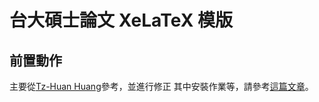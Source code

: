 台大碩士論文 XeLaTeX 模版
==========

前置動作
----------
主要從[Tz-Huan Huang](http://www.csie.ntu.edu.tw/~tzhuan)參考，並進行修正
其中安裝作業等，請參考[這篇文章](http://www.csie.ntu.edu.tw/~tzhuan/www/resources/ntu/)。


